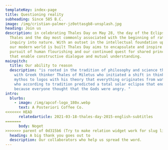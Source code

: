 ```yaml
---
templateKey: index-page
title: Questioning reality
subheading: Since 585 B.C.
image: /img/cristian-palmer-jz0ottasgb8-unsplash.jpg
heading: Join us
description: in celebrating Thales Day on May 28, the day of the Eclipse of
  Thales and the day most commonly associated with the beginning of rational
  inquiry into nature. With an outset in the intellectual foundation upon which
  our modern world is built Thales Day aims to encapsulate and inspire our
  pursuit of human flourishing and our continued quest for shared principles
  that enable constructive dialogue and mutual understanding.
mainpitch:
  title: Our ability to reason
  description: "is rooted in the tradition of philosophy and science that began
    with Greek thinker Thales of Miletus who initiated a shift in thinking from
    mythos to logos with his theory that everything originates from water, and
    who according to tradition predicted a total solar eclipse that ended a war
    because everyone thought that the Gods were angry. "
intro:
  blurbs:
    - image: /img/apcof-logo_180x.webp
      text: A Posteriori Coffee Co.
<<<<<<< HEAD
      relatedarticle: 2021-03-18-thales-day-2015-english-subtitles
=======
      body: Noget
>>>>>>> parent of 0d315b6 (Try to make relation widget work for slug link)
  heading: A big thank you goes out to
  description: Our collaborators who help us spread the word.
---
```

